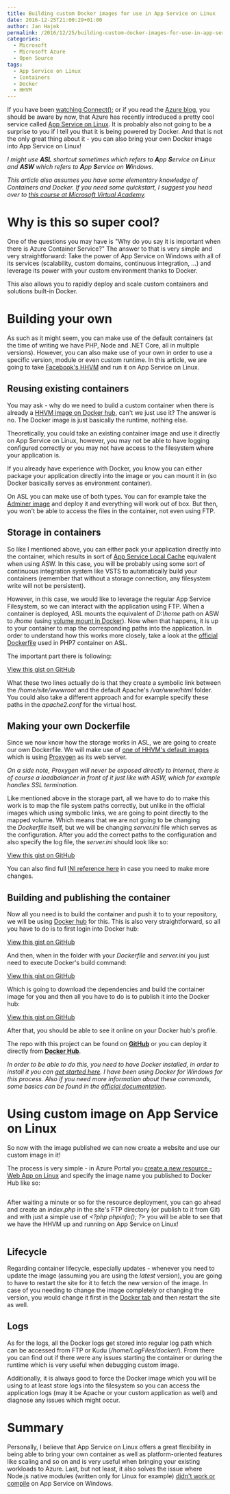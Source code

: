 ```yaml
---
title: Building custom Docker images for use in App Service on Linux
date: 2016-12-25T21:00:29+01:00
author: Jan Hajek
permalink: /2016/12/25/building-custom-docker-images-for-use-in-app-service-on-linux/
categories:
  - Microsoft
  - Microsoft Azure
  - Open Source
tags:
  - App Service on Linux
  - Containers
  - Docker
  - HHVM
---
```


<p>If you have been <a href="https://connectevent.microsoft.com/">watching Connect();</a> or if you read the <a href="https://azure.microsoft.com/en-us/blog/">Azure blog</a>, you should be aware by now, that Azure has recently introduced a pretty cool service called <a href="https://docs.microsoft.com/en-us/azure/app-service/app-service-linux-readme">App Service on Linux</a>. It is probably also not going to be a surprise to you if I tell you that it is being powered by Docker. And that is not the only great thing about it - you can also bring your own Docker image into App Service on Linux!</p>

<!--more-->

<p><em>I might use&nbsp;<strong>ASL</strong> shortcut sometimes which refers to&nbsp;<strong>A</strong>pp&nbsp;<strong>S</strong>ervice on&nbsp;<strong>L</strong>inux and&nbsp;<strong>ASW</strong> which refers to&nbsp;<strong>A</strong>pp&nbsp;<strong>S</strong>ervice on&nbsp;<strong>W</strong>indows.</em></p>

<p><em>This article also assumes you have some elementary knowledge of Containers and Docker. If you need some quickstart, I suggest you head over to <a href="https://mva.microsoft.com/en-US/training-courses/exploring-microservices-in-docker-and-microsoft-azure-11796?l=FhWy8pmEB_004984382">this course at Microsoft Virtual Academy</a>.</em></p>

<h1>Why is this so super cool?</h1>

<p>One of the questions you may have is "Why do you say it is important when there is Azure Container Service?" The answer to that is very simple and very straightforward: Take the power of App Service on Windows with all of its services (scalability, custom domains, continuous integration, ...) and leverage its power&nbsp;with your custom environment thanks to Docker.</p>

<p>This also allows you to rapidly deploy and scale custom containers and solutions built-in Docker.</p>

<h1>Building your own</h1>

<p>As such as it might seem, you can make use of the default containers (at the time of writing we have PHP, Node and .NET Core, all in multiple versions). However, you can also make use of your own in order to use a specific version, module or even custom runtime. In this article, we are going to take <a href="http://hhvm.com/">Facebook's HHVM</a>&nbsp;and run it on App Service on Linux.</p>

<h2>Reusing existing&nbsp;containers</h2>

<p>You may ask - why do we need to build a custom container when there is already a <a href="https://hub.docker.com/r/hhvm/hhvm/">HHVM image on Docker hub</a>, can't we just use it? The answer is no. The Docker image is just basically the runtime, nothing else.</p>

<p>Theoretically, you could take an existing container image and use it directly on App Service on Linux, however, you may not be able to have logging configured correctly or you may not have access to the filesystem where your application is.</p>

<p>If you already have experience with Docker, you know you can either package your application directly into the image or you can mount it in (so Docker basically serves as environment container).</p>

<p>On ASL you can make use of both types. You can for example take the <a href="https://hub.docker.com/r/clue/adminer/">Adminer&nbsp;image</a> and deploy it and everything will work out of box. But then, you won't be able to access the files in the container, not even using FTP.</p>

<h2>Storage in containers</h2>

<p>So like I mentioned above, you can either pack your application directly into the container, which results in sort of <a href="https://docs.microsoft.com/en-us/azure/app-service/app-service-local-cache">App Service Local Cache</a> equivalent when using ASW. In this case, you will be probably using some sort of continuous integration system like VSTS to automatically build your containers (remember that without a storage connection, any filesystem write will not be persistent).</p>

<p>However, in this case, we would like to leverage the regular App Service Filesystem, so we can interact with the application using FTP. When a container is deployed, ASL mounts the equivalent of&nbsp;<em>D:\home</em> path on ASW to&nbsp;<em>/home</em> (using <a href="https://docs.docker.com/engine/tutorials/dockervolumes/">volume mount in Docker</a>). Now when that happens, it is up to your container to map the corresponding paths into the application. In order to understand how this works more closely, take a look at the <a href="https://github.com/appsvc/php/blob/master/7.0.6-apache/Dockerfile">official Dockerfile</a> used in PHP7 container on ASL.</p>

<p>The important part there is following:</p>
<div class="wp-block-coblocks-gist"><script src="https://gist.github.com/hajekj/17ab3a7a18b1ad545ff000252dc35451.js?file=187.1.Dockerfile"></script><noscript><a href="https://gist.github.com/hajekj/17ab3a7a18b1ad545ff000252dc35451#file-187-1.Dockerfile">View this gist on GitHub</a></noscript></div>

<p>What these two lines actually do is that they create a symbolic link between the&nbsp;<em>/home/site/wwwroot</em> and the default Apache's <em>/var/www/html</em>&nbsp;folder. You could also take a different approach and for example specify these paths in the&nbsp;<em>apache2.conf</em> for the virtual host.</p>

<h2>Making your own Dockerfile</h2>

<p>Since we now know how the storage works in ASL, we are going to create our own Dockerfile. We will make use of <a href="https://github.com/hhvm/hhvm-docker/tree/master/hhvm-latest-proxygen">one of HHVM's default images</a> which is using <a href="https://docs.hhvm.com/hhvm/basic-usage/proxygen">Proxygen</a>&nbsp;as its web server.</p>

<p><em>On a side note, Proxygen will never be exposed directly to Internet, there is of course a loadbalancer in front of it just like with ASW, which for example handles SSL termination</em><em>.</em></p>

<p>Like mentioned above in the storage part, all we have to do to make this work is to map the file system paths correctly, but unlike in the official images which using symbolic links, we are going to point directly to the mapped volume. Which means that we are not going to be changing the&nbsp;<em>Dockerfile</em> itself, but we will be changing&nbsp;<em>server.ini</em> file which serves as the configuration. After you add the correct paths to the configuration and also specify the log file, the&nbsp;<em>server.ini</em> should look like so:</p>
<div class="wp-block-coblocks-gist"><script src="https://gist.github.com/hajekj/17ab3a7a18b1ad545ff000252dc35451.js?file=187-2.ini"></script><noscript><a href="https://gist.github.com/hajekj/17ab3a7a18b1ad545ff000252dc35451#file-187-2-ini">View this gist on GitHub</a></noscript></div>

<p>You can also find full <a href="https://docs.hhvm.com/hhvm/configuration/INI-settings">INI reference here</a>&nbsp;in case you need to make more changes.</p>

<h2>Building and publishing the container</h2>

<p>Now all you need is to build the container and push it to to your repository, we will be using <a href="https://hub.docker.com/">Docker hub</a> for this. This is also very straightforward, so all you have to do is to first login into Docker hub:</p>
<div class="wp-block-coblocks-gist"><script src="https://gist.github.com/hajekj/17ab3a7a18b1ad545ff000252dc35451.js?file=187-3.sh"></script><noscript><a href="https://gist.github.com/hajekj/17ab3a7a18b1ad545ff000252dc35451#file-187-3-sh">View this gist on GitHub</a></noscript></div>

<p>And then, when in the folder with your&nbsp;<em>Dockerfile</em> and&nbsp;<em>server.ini</em> you just need to execute Docker's build command:</p>
<div class="wp-block-coblocks-gist"><script src="https://gist.github.com/hajekj/17ab3a7a18b1ad545ff000252dc35451.js?file=187-4.sh"></script><noscript><a href="https://gist.github.com/hajekj/17ab3a7a18b1ad545ff000252dc35451#file-187-4-sh">View this gist on GitHub</a></noscript></div>

<p>Which is going to download the dependencies and build the container image for you and then all you have to do is to publish it into the Docker hub:</p>
<div class="wp-block-coblocks-gist"><script src="https://gist.github.com/hajekj/17ab3a7a18b1ad545ff000252dc35451.js?file=187-5.sh"></script><noscript><a href="https://gist.github.com/hajekj/17ab3a7a18b1ad545ff000252dc35451#file-187-5-sh">View this gist on GitHub</a></noscript></div>

<p>After that, you should be able to see it online on your Docker hub's profile.</p>

<p>The repo with this project can be found on <strong><a href="https://github.com/TheNetworg/appsvc-hhvm">GitHub</a></strong>&nbsp;or you can deploy it directly from <strong><a href="https://hub.docker.com/r/thenetworg/appsvc-hhvm/">Docker Hub</a></strong>.</p>

<p><em>In order to be able to do this, you need to have Docker installed, in order to install it you can <a href="https://docs.docker.com/engine/installation/">get started here</a>. I have been using Docker for Windows for this process. Also if you need more information about these commands, some basics can be found in the <a href="https://docs.docker.com/engine/tutorials/dockerimages/">official documentation</a>.</em></p>

<h1>Using custom image&nbsp;on App Service on Linux</h1>

<p>So now with the image published we can now create a website and use our custom image in it!</p>

<p>The process is very simple - in Azure Portal you <a href="https://ms.portal.azure.com/#create/Microsoft.AppSvcLinux">create a new resource - Web App on Linux</a>&nbsp;and specify the image name you published to Docker Hub like so:</p>
<div class="wp-block-image"><figure class="aligncenter"><a href="/uploads/2016/12/appsvc-hhvm2.png"><img src="/uploads/2016/12/appsvc-hhvm2-300x295.png" alt="" class="wp-image-198"/></a></figure></div>
<p>After waiting a minute or so for the resource deployment, you can go ahead and create an&nbsp;<em>index.php</em> in the site's FTP directory (or publish to it from Git) and with just a simple use of&nbsp;<em>&lt;?php phpinfo(); ?&gt;</em> you will be able to see that we have the HHVM up and running on App Service on Linux!</p>
<div class="wp-block-image"><figure class="aligncenter"><a href="/uploads/2016/12/appsvc-hhvm.png"><img src="/uploads/2016/12/appsvc-hhvm-300x181.png" alt="" class="wp-image-197"/></a></figure></div>
<h2>Lifecycle</h2>

<p>Regarding container lifecycle, especially updates - whenever you need to update the image (assuming you are using the&nbsp;<em>latest</em> version), you are going to have to restart the site for it to fetch the new version of the image. In case of you needing to change the image completely or changing the version, you would change it first in the&nbsp;<span style="text-decoration: underline;">Docker tab</span> and then restart the site as well.</p>

<h2>Logs</h2>

<p>As for the logs, all the Docker logs get stored into regular log path which can be accessed from FTP or Kudu (<em>/home/LogFiles/docker/</em>). From there you can find out if there were any issues starting the container or during the runtime which is very useful when debugging custom image.</p>

<p>Additionally, it is always good to force the Docker image which you will be using to at least store logs into the filesystem so you can access the application logs (may it be Apache or your custom application as well) and diagnose any issues which might occur.</p>

<h1>Summary</h1>

<p>Personally, I believe that App Service on Linux offers a great flexibility in being able to bring your own container as well as platform-oriented features like scaling and so on and is very useful when bringing your existing workloads to Azure. Last, but not least, it also solves the issue where Node.js native modules (written only for Linux for example)&nbsp;<a href="https://docs.microsoft.com/en-us/azure/nodejs-use-node-modules-azure-apps">didn't work or compile</a> on App Service on Windows.</p>
